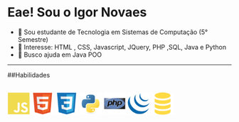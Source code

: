 # Eae! Sou o Igor Novaes 



- 🌱 Sou estudante de Tecnologia em Sistemas de Computação (5° Semestre)
- 🚀 Interesse: HTML , CSS, Javascript, JQuery, PHP ,SQL, Java e Python
- 🤔 Busco ajuda em Java POO 

<hr>

##Habilidades
  
  <div style="display: inline_block"><br>
    <img  alt="Igor-Js" height="50" width="50" src="https://raw.githubusercontent.com/devicons/devicon/master/icons/javascript/javascript-plain.svg">
    <img  alt="Igor-HTML" height="50" width="50" src="https://raw.githubusercontent.com/devicons/devicon/master/icons/html5/html5-original.svg">
    <img  alt="Igor-CSS" height="50" width="50" src="https://raw.githubusercontent.com/devicons/devicon/master/icons/css3/css3-original.svg">
    <img  alt="Igor-Python" height="50" width="50" src="https://raw.githubusercontent.com/devicons/devicon/master/icons/python/python-original.svg">
    <img  alt="Igor-PHP" height="50" width="50" src="https://raw.githubusercontent.com/devicons/devicon/master/icons/php/php-original.svg">
    <img  alt="Igor-jquery" height="50" width="50" src="https://raw.githubusercontent.com/devicons/devicon/master/icons/jquery/jquery-original.svg">
    <img  alt="Igor-sql" height="50" width="50" src="https://raw.githubusercontent.com/devicons/devicon/master/icons/SQL/SQL-original.svg">
  </div>
  
  
 

   




